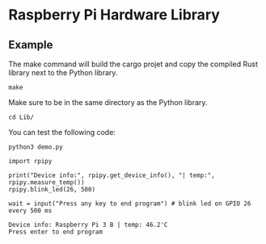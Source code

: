 # Raspberry Pi Hardware Library

## Example

The make command will build the cargo projet and copy the compiled Rust library next to the Python library. 

`make`

Make sure to be in the same directory as the Python library. 

`cd Lib/`

You can test the following code:

`python3 demo.py`

```
import rpipy

print("Device info:", rpipy.get_device_info(), "| temp:", rpipy.measure_temp())
rpipy.blink_led(26, 500)

wait = input("Press any key to end program") # blink led on GPIO 26 every 500 ms
```

```
Device info: Raspberry Pi 3 B | temp: 46.2'C
Press enter to end program

```
